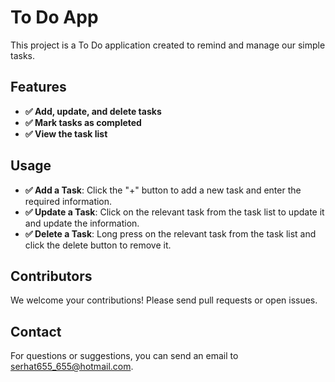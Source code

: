 # To Do App

This project is a To Do application created to remind and manage our simple tasks.

## Features

- **✅ Add, update, and delete tasks**
- **✅ Mark tasks as completed**
- **✅ View the task list**

## Usage

- **✅ Add a Task**: Click the "+" button to add a new task and enter the required information.
- **✅ Update a Task**: Click on the relevant task from the task list to update it and update the information.
- **✅ Delete a Task**: Long press on the relevant task from the task list and click the delete button to remove it.

## Contributors

We welcome your contributions! Please send pull requests or open issues.

## Contact

For questions or suggestions, you can send an email to serhat655_655@hotmail.com.
